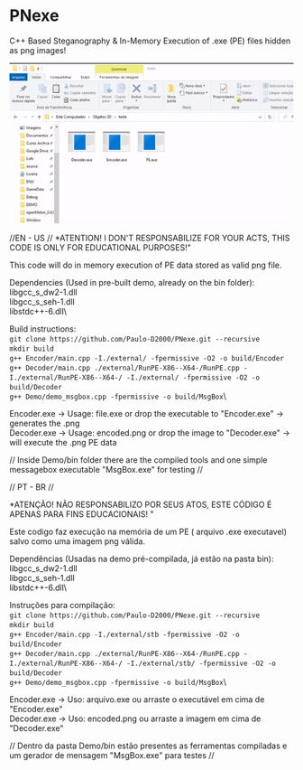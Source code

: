 # PNexe
C++ Based Steganography & In-Memory Execution of .exe (PE) files hidden as png images!

![Output sample](https://github.com/Paulo-D2000/PNexe/blob/main/Demo/demo.gif)

//EN - US //
*ATENTION! I DON'T RESPONSABILIZE FOR YOUR ACTS, THIS CODE IS ONLY FOR EDUCATIONAL PURPOSES!"


This code will do in memory execution of PE data stored as valid png file.

Dependencies (Used in pre-built demo, already on the bin folder):\
libgcc_s_dw2-1.dll\
libgcc_s_seh-1.dll\
libstdc++-6.dll\

Build instructions:\
```git clone https://github.com/Paulo-D2000/PNexe.git --recursive```\
```mkdir build```\
```g++ Encoder/main.cpp -I./external/ -fpermissive -O2 -o build/Encoder```\
```g++ Decoder/main.cpp ./external/RunPE-X86--X64-/RunPE.cpp -I./external/RunPE-X86--X64-/ -I./external/ -fpermissive -O2 -o build/Decoder```\
```g++ Demo/demo_msgbox.cpp -fpermissive -o build/MsgBox```\


Encoder.exe -> Usage: file.exe or drop the executable to "Encoder.exe" -> generates the .png\
Decoder.exe -> Usage: encoded.png or drop the image to "Decoder.exe" -> will execute the .png PE data

// Inside Demo/bin folder there are the compiled tools and one simple messagebox executable "MsgBox.exe" for testing //

// PT - BR // 

*ATENÇÃO! NÃO RESPONSABILIZO POR SEUS ATOS, ESTE CÓDIGO É APENAS PARA FINS EDUCACIONAIS! "


Este codigo faz execução na memória de um PE ( arquivo .exe executavel) salvo como uma imagem png válida.

Dependências (Usadas na demo pré-compilada, já estão na pasta bin):\
libgcc_s_dw2-1.dll\
libgcc_s_seh-1.dll\
libstdc++-6.dll\

Instruções para compilação:\
```git clone https://github.com/Paulo-D2000/PNexe.git --recursive```\
```mkdir build```\
```g++ Encoder/main.cpp -I./external/stb -fpermissive -O2 -o build/Encoder```\
```g++ Decoder/main.cpp ./external/RunPE-X86--X64-/RunPE.cpp -I./external/RunPE-X86--X64-/ -I./external/stb/ -fpermissive -O2 -o build/Decoder```\
```g++ Demo/demo_msgbox.cpp -fpermissive -o build/MsgBox```\

Encoder.exe -> Uso: arquivo.exe ou arraste o executável em cima de "Encoder.exe"\
Decoder.exe -> Uso: encoded.png ou arraste a imagem em cima de "Decoder.exe"

// Dentro da pasta Demo/bin estão presentes as ferramentas compiladas e um gerador de mensagem "MsgBox.exe" para testes //
